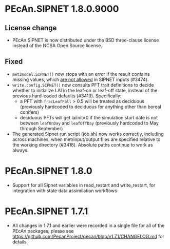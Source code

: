 # PEcAn.SIPNET 1.8.0.9000

## License change
* PEcAn.SIPNET is now distributed under the BSD three-clause license instead of the NCSA Open Source license.

## Fixed

* `met2model.SIPNET()` now stops with an error if the result contains missing values, which [are not allowed](https://github.com/PecanProject/sipnet/issues/38#issuecomment-2701749926) in SIPNET inputs (#3474).
* `write.config.SIPNET()` now consults PFT trait definitions to decide whether to initialize LAI in the leaf-on or leaf-off state, instead of the previous hard-coded defaults (#3419). Specifically:
	- a PFT with `fracLeafFall` > 0.5 will be treated as deciduous (previously hardcoded to deciduous for anything other than boreal conifers)
	- deciduous PFTs will get laiInit=0 if the simulation start date is not between `leafOnDay` and `leafOffDay` (previously hardcoded to May through September)
* The generated Sipnet run script (job.sh) now works correctly, including across machines, when met/input/output files are specified relative to the working directory (#3418). Absolute paths continue to work as always.

# PEcAn.SIPNET 1.8.0

* Support for all Sipnet variables in read_restart and write_restart, for integration with state data assimilation workflows

# PEcAn.SIPNET 1.7.1

* All changes in 1.7.1 and earlier were recorded in a single file for all of the PEcAn packages; please see 
https://github.com/PecanProject/pecan/blob/v1.7.1/CHANGELOG.md for details.
